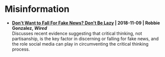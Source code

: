 # Misinformation

- **[Don't Want to Fall For Fake News? Don't Be Lazy](https://www.wired.com/story/dont-want-to-fall-for-fake-news-dont-be-lazy/) | 2018-11-09 | Robbie Gonzalez, _Wired_**<br/>Discusses recent evidence suggesting that critical thinking, not partisanship, is the key factor in discerning or falling for fake news, and the role social media can play in circumventing the critical thinking process.
